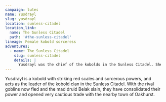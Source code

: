 ```yaml
---
campaign: lutes
name: Yusdrayl
slug: yusdrayl
location: sunless-citadel
location_link:
  name: The Sunless Citadel
  path: '#the-sunless-citadel'
lineage: Female kobold sorceress
adventures:
  - name: The Sunless Citadel
    slug: sunless-citadel
    details: |
      Yusdrayl was the chief of the kobolds in the Sunless Citadel. She negotiated with Aoife and Lily to allow passage in return for driving out the goblins deeper in the ruins, and if possible the return of the clan's "secret weapon", the baby dragon Calcryx. Aoife adopted the dragon instead, naming her Aurora.
---
```


Yusdrayl is a kobold with striking red scales and sorcerous powers, and acts as the leader of the kobold clan in the Sunless Citadel. With the rival goblins now fled and the mad druid Belak slain, they have consolidated their power and opened very cautious trade with the nearby town of Oakhurst.
